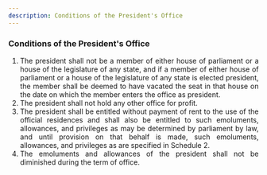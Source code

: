 ```yaml
---
description: Conditions of the President's Office
---
```


### Conditions of the President's Office

1. <div style="text-align: justify"> The president shall not be a member of either house of parliament or a house of the legislature of any state, and if a member of either house of parliament or a house of the legislature of any state is elected president, the member shall be deemed to have vacated the seat in that house on the date on which the member enters the office as president.
2. <div style="text-align: justify"> The president shall not hold any other office for profit.
3. <div style="text-align: justify"> The president shall be entitled without payment of rent to the use of the official residences and shall also be entitled to such emoluments, allowances, and privileges as may be determined by parliament by law, and until provision on that behalf is made, such emoluments, allowances, and privileges as are specified in Schedule 2.
4. <div style="text-align: justify"> The emoluments and allowances of the president shall not be diminished during the term of office.
